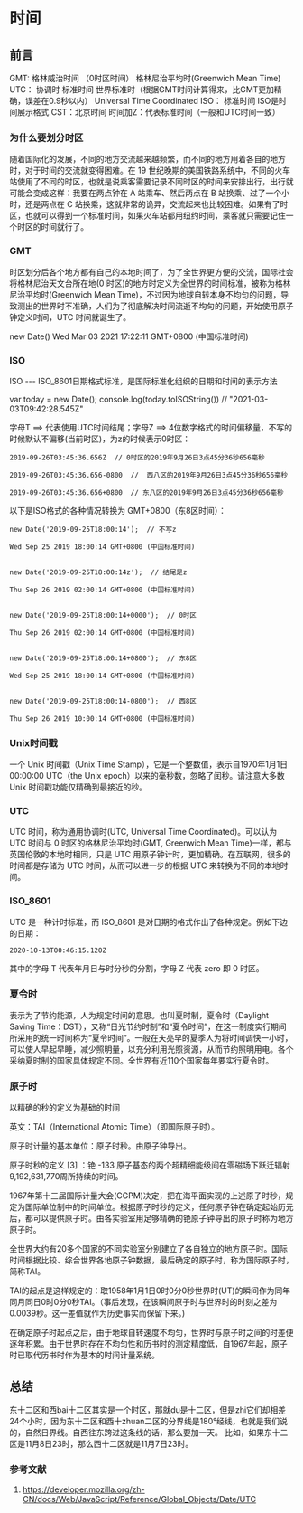 # 时间

## 前言

GMT: 格林威治时间 （0时区时间） 格林尼治平均时(Greenwich Mean Time)
UTC： 协调时 标准时间 世界标准时（根据GMT时间计算得来，比GMT更加精确，误差在0.9秒以内） Universal Time Coordinated
ISO： 标准时间 ISO是时间展示格式
CST：北京时间
时间加Z：代表标准时间（一般和UTC时间一致）

### 为什么要划分时区

随着国际化的发展，不同的地方交流越来越频繁，而不同的地方用着各自的地方时，对于时间的交流就变得困难。在 19 世纪晚期的美国铁路系统中，不同的火车站使用了不同的时区，也就是说乘客需要记录不同时区的时间来安排出行，出行就可能会变成这样：我要在两点钟在 A 站乘车、然后两点在 B 站换乘、过了一个小时，还是两点在 C 站换乘，这就非常的诡异，交流起来也比较困难。如果有了时区，也就可以得到一个标准时间，如果火车站都用纽约时间，乘客就只需要记住一个时区的时间就行了。

### GMT

时区划分后各个地方都有自己的本地时间了，为了全世界更方便的交流，国际社会将格林尼治天文台所在地(0 时区)的地方时定义为全世界的时间标准，被称为格林尼治平均时(Greenwich Mean Time)，不过因为地球自转本身不均匀的问题，导致测出的世界时不准确，人们为了彻底解决时间流逝不均匀的问题，开始使用原子钟定义时间，UTC 时间就诞生了。

new Date()
Wed Mar 03 2021 17:22:11 GMT+0800 (中国标准时间)

### ISO

ISO --- ISO_8601日期格式标准，是国际标准化组织的日期和时间的表示方法

var today = new Date();
console.log(today.toISOString()) // "2021-03-03T09:42:28.545Z"

字母T ==> 代表使用UTC时间结尾；字母Z ==> 4位数字格式的时间偏移量，不写的时候默认不偏移(当前时区)，为z的时候表示0时区：

```
2019-09-26T03:45:36.656Z  // 0时区的2019年9月26日3点45分36秒656毫秒

2019-09-26T03:45:36.656-0800  //  西八区的2019年9月26日3点45分36秒656毫秒

2019-09-26T03:45:36.656+0800  // 东八区的2019年9月26日3点45分36秒656毫秒
```

以下是ISO格式的各种情况转换为 GMT+0800（东8区时间）：

```
new Date('2019-09-25T18:00:14');  // 不写z

Wed Sep 25 2019 18:00:14 GMT+0800 (中国标准时间)


new Date('2019-09-25T18:00:14z');  // 结尾是z

Thu Sep 26 2019 02:00:14 GMT+0800 (中国标准时间)


new Date('2019-09-25T18:00:14+0000');  // 0时区

Thu Sep 26 2019 02:00:14 GMT+0800 (中国标准时间)


new Date('2019-09-25T18:00:14+0800');  // 东8区

Wed Sep 25 2019 18:00:14 GMT+0800 (中国标准时间)


new Date('2019-09-25T18:00:14-0800');  // 西8区

Thu Sep 26 2019 10:00:14 GMT+0800 (中国标准时间)
```

### Unix时间戳

一个 Unix 时间戳（Unix Time Stamp），它是一个整数值，表示自1970年1月1日00:00:00 UTC（the Unix epoch）以来的毫秒数，忽略了闰秒。请注意大多数 Unix 时间戳功能仅精确到最接近的秒。

### UTC

UTC 时间，称为通用协调时(UTC, Universal Time Coordinated)。可以认为 UTC 时间与 0 时区的格林尼治平均时(GMT, Greenwich Mean Time)一样，都与英国伦敦的本地时相同，只是 UTC 用原子钟计时，更加精确。在互联网，很多的时间都是存储为 UTC 时间，从而可以进一步的根据 UTC 来转换为不同的本地时间。

### ISO_8601

UTC 是一种计时标准，而 ISO_8601 是对日期的格式作出了各种规定。例如下边的日期：

```
2020-10-13T00:46:15.120Z
```

其中的字母 T 代表年月日与时分秒的分割，字母 Z 代表 zero 即 0 时区。

### 夏令时

表示为了节约能源，人为规定时间的意思。也叫夏时制，夏令时（Daylight Saving Time：DST），又称“日光节约时制”和“夏令时间”，在这一制度实行期间所采用的统一时间称为“夏令时间”。一般在天亮早的夏季人为将时间调快一小时，可以使人早起早睡，减少照明量，以充分利用光照资源，从而节约照明用电。各个采纳夏时制的国家具体规定不同。全世界有近110个国家每年要实行夏令时。

### 原子时

以精确的秒的定义为基础的时间

英文：TAI（International Atomic Time）（即国际原子时）。

原子时计量的基本单位：原子时秒。由原子钟导出。

原子时秒的定义 [3]  ：铯 -133 原子基态的两个超精细能级间在零磁场下跃迁辐射9,192,631,770周所持续的时间。

1967年第十三届国际计量大会(CGPM)决定，把在海平面实现的上述原子时秒，规定为国际单位制中的时间单位。根据原子时秒的定义，任何原子钟在确定起始历元后，都可以提供原子时。由各实验室用足够精确的铯原子钟导出的原子时称为地方原子时。

全世界大约有20多个国家的不同实验室分别建立了各自独立的地方原子时。国际时间根据比较、综合世界各地原子钟数据，最后确定的原子时，称为国际原子时，简称TAI。

TAI的起点是这样规定的：取1958年1月1日0时0分0秒世界时(UT)的瞬间作为同年同月同日0时0分0秒TAI。（事后发现，在该瞬间原子时与世界时的时刻之差为0.0039秒。这一差值就作为历史事实而保留下来。)

在确定原子时起点之后，由于地球自转速度不均匀，世界时与原子时之间的时差便逐年积累。由于世界时存在不均匀性和历书时的测定精度低，自1967年起，原子时已取代历书时作为基本的时间计量系统。

## 总结

东十二区和西bai十二区其实是一个时区，那就du是十二区，但是zhi它们却相差24个小时，因为东十二区和西十zhuan二区的分界线是180°经线，也就是我们说的，自然日界线。自西往东跨过这条线的话，那么要加一天。 比如，如果东十二区是11月8日23时，那么西十二区就是11月7日23时。

### 参考文献

1. <https://developer.mozilla.org/zh-CN/docs/Web/JavaScript/Reference/Global_Objects/Date/UTC>
